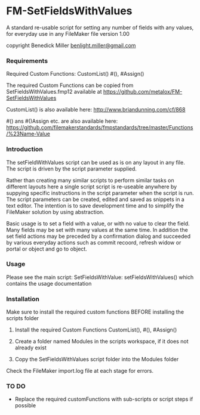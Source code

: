 # FM-SetFieldsWithValues
A standard re-usable script for setting any number of fields with any values, for everyday use in any FileMaker file
version 1.00

copyright Benedick Miller benlight.miller@gmail.com

### Requirements

Required Custom Functions:
CustomList()
#(), #Assign()

The required Custom Functions can be copied from SetFieldsWithValues.fmp12 available at https://github.com/metalox/FM-SetFieldsWithValues
 
CustomList() is also available here:
http://www.briandunning.com/cf/868

#() ans #()Assign etc. are also available here:
https://github.com/filemakerstandards/fmpstandards/tree/master/Functions/%23Name-Value

### Introduction

The setFieldWithValues script can be used as is on any layout in any file. The script is driven by the script parameter supplied.
 
Rather than creating many similar scripts to perform similar tasks on different layouts here a single script script is re-useable anywhere by suppying specific instructions in the script parameter when the script is run. The script parameters can be created, edited and saved as snippets in a text editor. The intention is to save development time and to simplify the FileMaker solution by using abstraction.

Basic usage is to set a field with a value, or with no value to clear the field. Many fields may be set with many values at the same time. In addition the set field actions may be preceded by a confirmation dialog and succeeded by various everyday actions such as commit recoord, refresh widow or portal or object and go to object.

### Usage

Please see the main script: SetFieldsWithValue: setFieldsWithValues() which contains the usage documentation

### Installation

Make sure to install the required custom functions BEFORE installing the scripts folder

1. Install the required Custom Functions CustomList(), #(), #Assign()

2. Create a folder named Modules in the scripts workspace, if it does not already exist

3. Copy the SetFieldsWithValues script folder into the Modules folder

Check the FileMaker import.log file at each stage for errors.
 
 ### TO DO
 
* Replace the required customFunctions with sub-scripts or script steps if possible
